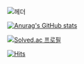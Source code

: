 ![헤더](https://capsule-render.vercel.app/api?type=waving&height=300&color=gradient&text=재혁입니다%20&fontSize=50&fontAlignY=40)






[![Anurag's GitHub stats](https://github-readme-stats.vercel.app/api?username=bbanggom)](https://github.com/bbanggom/github-readme-stats)


[![Solved.ac
프로필](http://mazassumnida.wtf/api/generate_badge?boj={handle})](https://solved.ac/{handle})




[![Hits](https://hits.seeyoufarm.com/api/count/incr/badge.svg?url=https%3A%2F%2Fgithub.com%2Fbbanggom&count_bg=%23254110&title_bg=%23555555&icon=&icon_color=%23A61717&title=hits&edge_flat=false)](https://hits.seeyoufarm.com)
